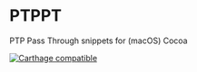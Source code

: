 # PTPPT
PTP Pass Through snippets for (macOS) Cocoa

[![Carthage compatible](https://img.shields.io/badge/Carthage-compatible-4BC51D.svg?style=flat)](https://github.com/Carthage/Carthage)
